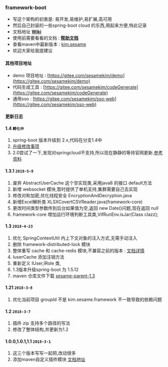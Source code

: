 ### framework-boot
- 写这个架构的初衷是: 易开发,易维护,易扩展,高可用
- 然后自己封装的一些spring-boot cloud 的东西,用起来方便,特此记录
- 文档地址 **[Wiki](https://gitee.com/sesamekim/framework-boot/wikis/pages)**
- 使用前需要看看的文档 : **[帮助文档](https://gitee.com/sesamekim/framework-boot/wikis/pages?title=%E4%BD%BF%E7%94%A8%E8%AF%B4%E6%98%8E&parent=)**
- 查看maven中最新版本 : [kim.sesame](http://search.maven.org/#search%7Cga%7C1%7Ckim.sesame)
- 欢迎大家给我提建议

#### 其他项目地址
- demo 项目地址 : [https://gitee.com/sesamekim/demo](https://gitee.com/sesamekim/demo)
- 代码生成工具 : [https://gitee.com/sesamekim/codeGenerate](https://gitee.com/sesamekim/codeGenerate)
- 通用sso : [https://gitee.com/sesamekim/sso-web](https://gitee.com/sesamekim/sso-web) 

#### 更新日志

#### 1.4 `孵化中`
1. spring-boot 版本升级到 2.x,代码在分支1.4中
2. [升级修改事项](https://gitee.com/sesamekim/framework-boot/blob/master/doc/spring-boot-2.x.md)
3. 2.0尝试了一下,发现对springcloud不支持,所以现在静静的等待官网更新.[参考资料](https://blog.csdn.net/wd2014610/article/details/79632219)

#### 1.3.1 `2018-5-8 `
1. 废弃 AbstractUserCache 这个空实现类,采用java8 的接口 default方法
2. 新增 websocket 模块,暂时提供了单机支持,集群需要自己去实现
3. 修改对称加密,优化线程安全 EncryptionAndDecryption.java
4. 新增Excel解析类 XLSXCovertCSVReader.java(framework-core)
5. 更改时间类型参数传到后台如果值为空,返回 new Date()问题,现在返回 null
6. framework-core 增加运行环境判断工具类,VifRunEnv.isJar(Class clazz);

#### 1.3 `2018-4-23 `
1. 优化 SpringContextUtil 内上下文对象的注入方式,无需手动注入
2. 删除 framework-distributed-lock 模块
3. 整体重写 cache 和 cache-redis 模块,不兼容之前的版本 : [文档详情](https://gitee.com/sesamekim/framework-boot/wikis/pages?title=2.2%20%E7%BC%93%E5%AD%98-redis%20-%5B1.3%5D&parent=%E6%9E%B6%E6%9E%84%E7%BB%84%E4%BB%B6%E4%BD%BF%E7%94%A8)
4. IuserCache 添加注销方法
5. 重新定义 IUser,IRole 类,
6. 1.3版本升级spring-boot 为 1.5.12
7. maven 仓库文件下载 [sesame-parent-1.3](https://gitee.com/sesamekim/framework-boot/attach_files/download?i=130986&u=http%3A%2F%2Ffiles.git.oschina.net%2Fgroup1%2FM00%2F03%2F6E%2FPaAvDFrdkj-AO1WnAAZUAj-vFTU901.zip%3Ftoken%3D5242bbcbbaa8b4f0ca1bb4980aa53c3e%26ts%3D1524470335%26attname%3Dsesame-parent-1.3.zip) 


#### 1.21 `2018-3-8`
1. 优化当前项目 groupId 不是 kim.sesame.framework 不一致导致的依赖问题

#### 1.2 `2018-3-7`
1. 插件 zip 支持多个路径的写法
2. 修改了整体结构,并更新为1.2

#### 1.0.0,1.0.1,1.1  `2018-3-1`
1. 这三个版本写写一起把,改动很多
2. 添加maven自定义插件模块 [文档地址](https://gitee.com/sesamekim/framework-boot/wikis/pages?title=1-%E9%87%8D%E6%96%B0%E5%8A%A0%E8%BD%BD%E9%9D%99%E6%80%81%E8%B5%84%E6%BA%90%E6%96%87%E4%BB%B6&parent=%E8%87%AA%E5%AE%9A%E4%B9%89maven%E6%8F%92%E4%BB%B6)

